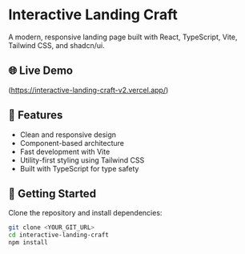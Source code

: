 # Interactive Landing Craft

A modern, responsive landing page built with React, TypeScript, Vite, Tailwind CSS, and shadcn/ui.

## 🌐 Live Demo

(https://interactive-landing-craft-v2.vercel.app/)

## 📌 Features

- Clean and responsive design
- Component-based architecture
- Fast development with Vite
- Utility-first styling using Tailwind CSS
- Built with TypeScript for type safety

## 🚀 Getting Started

Clone the repository and install dependencies:

```bash
git clone <YOUR_GIT_URL>
cd interactive-landing-craft
npm install
